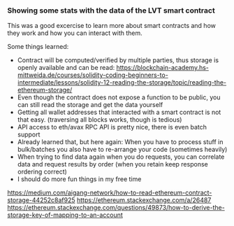 ### Showing some stats with the data of the LVT smart contract

This was a good excercise to learn more about smart contracts and how they work and how you can interact with them.

Some things learned:

 - Contract will be computed/verified by multiple parties, thus storage is openly available and can be read: https://blockchain-academy.hs-mittweida.de/courses/solidity-coding-beginners-to-intermediate/lessons/solidity-12-reading-the-storage/topic/reading-the-ethereum-storage/
 - Even though the contract does not expose a function to be public, you can still read the storage and get the data yourself
 - Getting all wallet addresses that interacted with a smart contract is not that easy. (traversing all blocks works, though is tedious)
 - API access to eth/avax RPC API is pretty nice, there is even batch support
 - Already learned that, but here again: When you have to process stuff in bulk/batches you also have to re-arrange your code (sometimes heavily)
 - When trying to find data again when you do requests, you can correlate data and request results by order (when you retain keep response ordering correct)
 - I should do more fun things in my free time


https://medium.com/aigang-network/how-to-read-ethereum-contract-storage-44252c8af925
https://ethereum.stackexchange.com/a/26487
https://ethereum.stackexchange.com/questions/49873/how-to-derive-the-storage-key-of-mapping-to-an-account